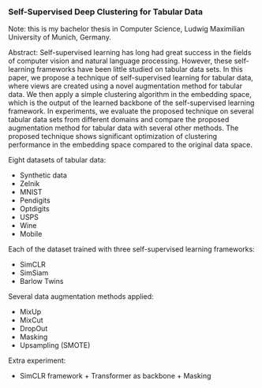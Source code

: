 ### Self-Supervised Deep Clustering for Tabular Data

Note: this is my bachelor thesis in Computer Science, Ludwig Maximilian University of Munich, Germany.

Abstract: Self-supervised learning has long had great success in the fields of computer vision and natural language processing. However, these self-learning frameworks have been little studied on tabular data sets. In this paper, we propose a technique of self-supervised learning for tabular data, where views are created using a novel augmentation method for tabular data. We then apply a simple clustering algorithm in the embedding space, which is the output of the learned backbone of the self-supervised learning framework. In experiments, we evaluate the proposed technique on several tabular data sets from different domains and compare the proposed augmentation method for tabular data with several other methods. The proposed technique shows significant optimization of clustering performance in the embedding space compared to the original data space.

Eight datasets of tabular data:
- Synthetic data
- Zelnik
- MNIST
- Pendigits
- Optdigits
- USPS
- Wine
- Mobile

Each of the dataset trained with three self-supervised learning frameworks:
- SimCLR
- SimSiam
- Barlow Twins

Several data augmentation methods applied:
- MixUp
- MixCut
- DropOut
- Masking
- Upsampling (SMOTE)

Extra experiment:
- SimCLR framework + Transformer as backbone + Masking 
